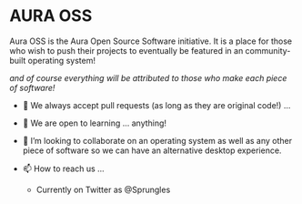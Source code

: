 # AURA OSS

Aura OSS is the Aura Open Source Software initiative. It is a place for those who wish to push their projects to eventually be featured in an community-built operating system! 

*and of course everything will be attributed to those who make each piece of software!* 

- 👀 We always accept pull requests (as long as they are original code!) ...
- 🌱 We are open to learning ... anything!
- 💞️ I’m looking to collaborate on an operating system as well as any other piece of software so we can have an alternative desktop experience.
- 📫 How to reach us ...

    - Currently on Twitter as @Sprungles

<!---
AuraOSS/AuraOSS is a ✨ special ✨ repository because its `README.md` (this file) appears on our GitHub profile.
You can click the Preview link to take a look at your changes.
--->
